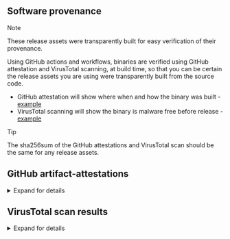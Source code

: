## Software provenance

> [!NOTE]
> These release assets were transparently built for easy verification of their provenance.

Using GitHub actions and workflows, binaries are verified using GitHub attestation and VirusTotal scanning, at build time, so that you can be certain the release assets you are using were transparently built from the source code.

- GitHub attestation will show where when and how the binary was built - [example](https://github.com/userdocs/iperf3-static/attestations/2474371)
- VirusTotal scanning will show the binary is malware free before release - [example](https://www.virustotal.com/gui/file/42647b55aae08c3b581e78e1a6bcadf2c7715d4edfc2c842ecbb194b0b47b084)

> [!TIP]
> The sha256sum of the GitHub attestations and VirusTotal scan should be the same for any release assets.

## GitHub artifact-attestations

<details closed>
<summary>Expand for details</summary>

Binaries built from the release of `3.17.1+` use [actions/attest-build-provenance](https://github.com/actions/attest-build-provenance) - [Github Docs](https://docs.github.com/en/actions/security-for-github-actions/using-artifact-attestations/using-artifact-attestations-to-establish-provenance-for-builds#verifying-artifact-attestations-with-the-github-cli)

For example: using `gh` cli - [manual](https://cli.github.com/manual/gh_attestation_verify)

```bash
gh attestation verify iperf3-amd64 -o userdocs
```

</details>

## VirusTotal scan results

<details closed>
<summary>Expand for details</summary>

Links to scan results

[iperf3-amd64](https://www.virustotal.com/gui/file/84f9851d0647d3d618c66d64cac10ed1eb37583b3aaf3bb0baac88bf446fb10a)

[iperf3-amd64-win](https://www.virustotal.com/gui/file/8d22ad82e9133c7c963a84fc710f427bffdad69b0aa091add0d23823c6647a68)

[iperf3-amd64-win-openssl](https://www.virustotal.com/gui/file/5e370e10d11873a050b86d28652d651f065fcae503cc0c53f2ddadaea7316430)

[iperf3-amd64-osx-13](https://www.virustotal.com/gui/file/c169f704f7d15c3898461592f7bc9855b333651bd5de951a9819ac32c4583b6f)

[iperf3-arm64-osx-14](https://www.virustotal.com/gui/file/53c313f45340b968e5b4edc8e3383750b7b695d82c7b3b710421b5820528dc56)

[iperf3-arm32v6](https://www.virustotal.com/gui/file/b36b7535bf7556aa3db2066d0d109bdb31d36a9133ca0439b05eee517bd2da5f)

[iperf3-arm32v7](https://www.virustotal.com/gui/file/52c46a52c0d66006a0a605b0db7bbd5f94b435b70b4d3bd181334817b88a777c)

[iperf3-arm64v8](https://www.virustotal.com/gui/file/155eaaa6a7e2a8a7dd7518e8f3ef559a6032490b0b64b04c79a46fdcffec3e6f)

[iperf3-i386](https://www.virustotal.com/gui/file/3d9198606de7452687cd1332f19cc1b01acc423b893439d0c3b40a4dba413e10)

[iperf3-ppc64le](https://www.virustotal.com/gui/file/c917b8d7ba981bd1b611f7f719e7ea4059af2c05b56fcbd2d9770e13d2c2a5af)

[iperf3-riscv64](https://www.virustotal.com/gui/file/4ae2fb95ae0956b8977286088b5d84743a5a7d5446c0b2ef7b3b5ae530bc4b71)

[iperf3-s390x](https://www.virustotal.com/gui/file/0a2936974f201ed761e7af049bf7d4621956061bb7797bad1a97a9974190af71)

</details>
